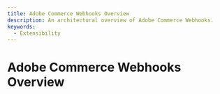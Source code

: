 ```yaml
---
title: Adobe Commerce Webhooks Overview
description: An architectural overview of Adobe Commerce Webhooks.
keywords:
  - Extensibility
---
```


# Adobe Commerce Webhooks Overview

